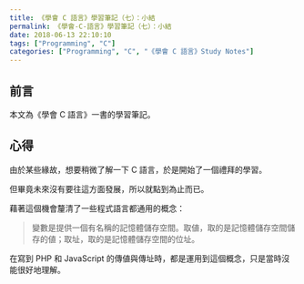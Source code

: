 ```yaml
---
title: 《學會 C 語言》學習筆記（七）：小結
permalink: 《學會-C-語言》學習筆記（七）：小結
date: 2018-06-13 22:10:10
tags: ["Programming", "C"]
categories: ["Programming", "C", "《學會 C 語言》Study Notes"]
---
```


## 前言

本文為《學會 C 語言》一書的學習筆記。

## 心得

由於某些緣故，想要稍微了解一下 C 語言，於是開始了一個禮拜的學習。

但畢竟未來沒有要往這方面發展，所以就點到為止而已。

藉著這個機會釐清了一些程式語言都通用的概念：

> 變數是提供一個有名稱的記憶體儲存空間。取値，取的是記憶體儲存空間儲存的値；取址，取的是記憶體儲存空間的位址。

在寫到 PHP 和 JavaScript 的傳値與傳址時，都是運用到這個概念，只是當時沒能很好地理解。
